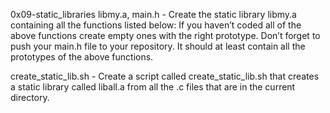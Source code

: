 0x09-static_libraries
libmy.a, main.h - Create the static library libmy.a containing all the functions listed below:
If you haven’t coded all of the above functions create empty ones with the right prototype.
Don’t forget to push your main.h file to your repository. It should at least contain all the prototypes of the above functions.

create_static_lib.sh - Create a script called create_static_lib.sh that creates a static library called liball.a from all the .c files that are in the current directory.
